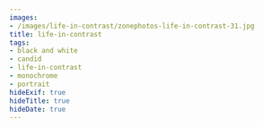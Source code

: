 ```yaml
---
images:
- /images/life-in-contrast/zonephotos-life-in-contrast-31.jpg
title: life-in-contrast
tags:
- black and white
- candid
- life-in-contrast
- monochrome
- portrait
hideExif: true
hideTitle: true
hideDate: true
---
```

